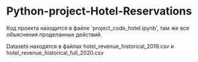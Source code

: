# Python-project-Hotel-Reservations
Код проекта находится в файле 'project_code_hotel.ipynb', там же все объяснения проделанных действий.

Datasets находятся в файлах hotel_revenue_historical_2019.csv и hotel_revenue_historical_full_2020.csv

